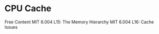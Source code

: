 # CPU Cache

<ResourceGroupTitle>Free Content</ResourceGroupTitle>
<BadgeLink colorScheme='red' badgeText='Watch' href='https://www.youtube.com/watch?v=vjYF_fAZI5E&list=PLrRW1w6CGAcXbMtDFj205vALOGmiRc82-&index=24'>MIT 6.004 L15: The Memory Hierarchy</BadgeLink>
<BadgeLink colorScheme='red' badgeText='Watch' href='https://www.youtube.com/watch?v=ajgC3-pyGlk&index=25&list=PLrRW1w6CGAcXbMtDFj205vALOGmiRc82-'>MIT 6.004 L16: Cache Issues</BadgeLink>
